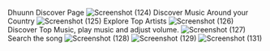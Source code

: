 Dhuunn Discover Page
![Screenshot (124)](https://user-images.githubusercontent.com/65943514/204146195-6d0c7fd9-f47d-43da-aa14-96dc754bef5d.png)
Discover Music Around your Country
![Screenshot (125)](https://user-images.githubusercontent.com/65943514/204146188-4c8f9177-e1e5-4bf1-8027-8780fdfb9bd0.png)
Explore Top Artists
![Screenshot (126)](https://user-images.githubusercontent.com/65943514/204146185-8c7e02e5-c593-43f5-a799-f89d83b43048.png)
Discover Top Music, play music and adjust volume.
![Screenshot (127)](https://user-images.githubusercontent.com/65943514/204146179-c7c43934-03a9-480e-945d-f67d9cb3fb05.png)
Search the song 
![Screenshot (128)](https://user-images.githubusercontent.com/65943514/204146173-a5221fac-6fc7-4ba1-84ae-b9f9487fb120.png)
![Screenshot (129)](https://user-images.githubusercontent.com/65943514/204146170-b937ea2a-ea98-4ca0-8ab3-b0f864fe2c0c.png)
![Screenshot (131)](https://user-images.githubusercontent.com/65943514/204146137-0132264e-8909-4d6e-8042-47a372d48b9d.png)





